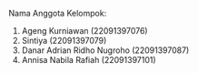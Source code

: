 Nama Anggota Kelompok:
1. Ageng Kurniawan (22091397076) 
2. Sintiya (22091397079) 
3. Danar Adrian Ridho Nugroho (22091397087) 
4. Annisa Nabila Rafiah (22091397101)
